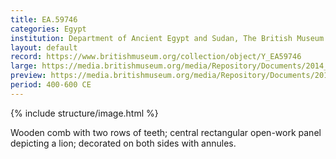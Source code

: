 ```yaml
---
title: EA.59746
categories: Egypt
institution: Department of Ancient Egypt and Sudan, The British Museum
layout: default
record: https://www.britishmuseum.org/collection/object/Y_EA59746
large: https://media.britishmuseum.org/media/Repository/Documents/2014_11/4_19/980fdc87_dbda_4694_b595_a3d9013dd9ef/mid_01188855_001.jpg
preview: https://media.britishmuseum.org/media/Repository/Documents/2014_11/4_19/980fdc87_dbda_4694_b595_a3d9013dd9ef/small_01188855_001.jpg
period: 400-600 CE
---
```

{% include structure/image.html %}

Wooden comb with two rows of teeth; central rectangular open-work panel depicting a lion; decorated on both sides with annules.
